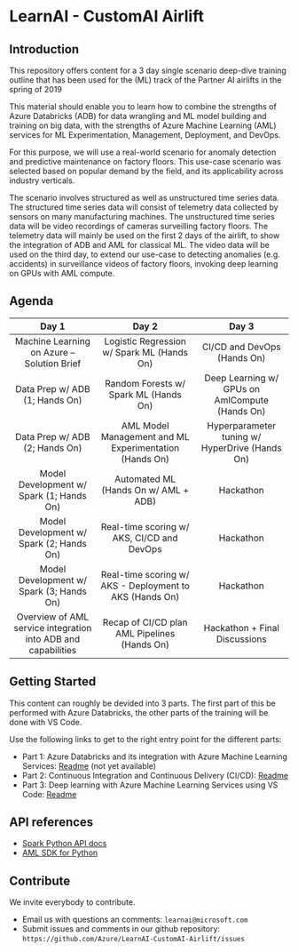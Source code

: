 # LearnAI - CustomAI Airlift

## Introduction

This repository offers content for a 3 day single scenario deep-dive training outline that has been used for the (ML) track of the Partner AI airlifts in the spring of 2019

This material should enable you to learn how to combine the strengths of Azure Databricks (ADB) for data wrangling and ML model building and training on big data, with the strengths of Azure Machine Learning (AML) services for ML Experimentation, Management, Deployment, and DevOps.

For this purpose, we will use a real-world scenario for anomaly detection and predictive maintenance on factory floors. This use-case scenario was selected based on popular demand by the field, and its applicability across industry verticals.  

The scenario involves structured as well as unstructured time series data.  The structured time series data will consist of telemetry data collected by sensors on many manufacturing machines. The unstructured time series data will be video recordings of cameras surveilling factory floors. The telemetry data will mainly be used on the first 2 days of the airlift, to show the integration of ADB and AML for classical ML. The video data will be used on the third day, to extend our use-case to detecting anomalies (e.g. accidents) in surveillance videos of factory floors, invoking deep learning on GPUs with AML compute.

## Agenda

| Day 1 | Day 2 | Day 3 |
|:------:|:-------:|:-----------:|
| Machine Learning on Azure – Solution Brief | Logistic Regression w/ Spark ML (Hands On) | CI/CD and DevOps (Hands On) |
| Data Prep w/ ADB (1; Hands On) |Random Forests w/ Spark ML (Hands On) | Deep Learning w/ GPUs on AmlCompute (Hands On) |
| Data Prep w/ ADB (2; Hands On) | AML Model Management and ML Experimentation (Hands On) | Hyperparameter tuning w/ HyperDrive (Hands On) |
| Model Development w/ Spark (1; Hands On) | Automated ML (Hands On w/ AML + ADB) | Hackathon |
| Model Development w/ Spark (2; Hands On) | Real-time scoring w/ AKS, CI/CD and DevOps | Hackathon |
| Model Development w/ Spark (3; Hands On) | Real-time scoring w/ AKS - Deployment to AKS (Hands On) | Hackathon |
| Overview of AML service integration into ADB and capabilities | Recap of CI/CD plan AML Pipelines (Hands On) | Hackathon + Final Discussions |

## Getting Started

This content can roughly be devided into 3 parts.  The first part of this be performed with Azure Databricks, the other parts of the training will be done with VS Code.

Use the following links to get to the right entry point for the different parts:

- Part 1: Azure Databricks and its integration with Azure Machine Learning Services: [Readme](./ADB/README.md) (not yet available)
- Part 2: Continuous Integration and Continuous Delivery (CI/CD): [Readme](./CICD/README.md)
- Part 3: Deep learning with Azure Machine Learning Services using VS Code: [Readme](./DeepLearning/README.md)

## API references

- [Spark Python API docs](http://spark.apache.org/docs/latest/api/python/)
- [AML SDK for Python](https://docs.microsoft.com/en-us/python/api/overview/azure/ml/?view=azure-ml-py)

## Contribute

We invite everybody to contribute.

- Email us with questions an comments: ```learnai@microsoft.com```
- Submit issues and comments in our github repository: ```https://github.com/Azure/LearnAI-CustomAI-Airlift/issues```
